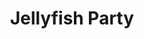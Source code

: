 ---
id: piece
title: "Jellyfish Party"
source: jellyfishparty.jpg
materials: "Watercolor"
tags:
    - watercolor
    - animal
---